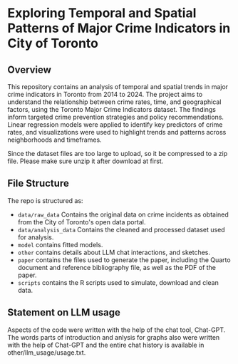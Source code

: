 # Exploring Temporal and Spatial Patterns of Major Crime Indicators in City of Toronto


## Overview

This repository contains an analysis of temporal and spatial trends in major crime indicators in Toronto from 2014 to 2024. The project aims to understand the relationship between crime rates, time, and geographical factors, using the Toronto Major Crime Indicators dataset. The findings inform targeted crime prevention strategies and policy recommendations. Linear regression models were applied to identify key predictors of crime rates, and visualizations were used to highlight trends and patterns across neighborhoods and timeframes.

Since the dataset files are too large to upload, so it be compressed to a zip file. Please make sure unzip it after download at first.


## File Structure

The repo is structured as:

-   `data/raw_data` Contains the original data on crime incidents as obtained from the City of Toronto's open data portal.
-   `data/analysis_data` Contains the cleaned and processed dataset used for analysis.
-   `model` contains fitted models. 
-   `other` contains details about LLM chat interactions, and sketches.
-   `paper` contains the files used to generate the paper, including the Quarto document and reference bibliography file, as well as the PDF of the paper. 
-   `scripts` contains the R scripts used to simulate, download and clean data.


## Statement on LLM usage

Aspects of the code were written with the help of the chat tool, Chat-GPT. The words parts of introduction and anlysis for graphs also were written with the help of Chat-GPT and the entire chat history is available in other/llm_usage/usage.txt.


